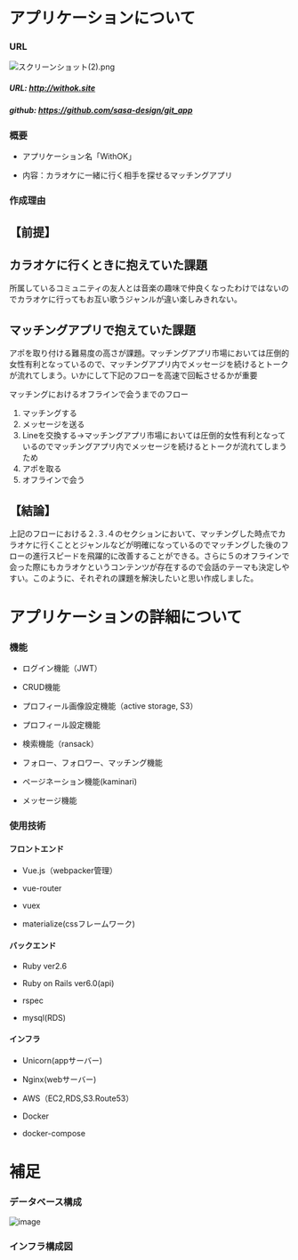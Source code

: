 
# アプリケーションについて

### URL
![スクリーンショット(2).png](./images/スクリーンショット(2).png)

##### URL: http://withok.site

##### github: https://github.com/sasa-design/git_app

### 概要

* アプリケーション名「WithOK」

* 内容：カラオケに一緒に行く相手を探せるマッチングアプリ

### 作成理由
## 【前提】
## カラオケに行くときに抱えていた課題
所属しているコミュニティの友人とは音楽の趣味で仲良くなったわけではないのでカラオケに行ってもお互い歌うジャンルが違い楽しみきれない。
## マッチングアプリで抱えていた課題
アポを取り付ける難易度の高さが課題。マッチングアプリ市場においては圧倒的女性有利となっているので、マッチングアプリ内でメッセージを続けるとトークが流れてしまう。いかにして下記のフローを高速で回転させるかが重要

マッチングにおけるオフラインで会うまでのフロー

1.	マッチングする
2.	メッセージを送る
3.	Lineを交換する→マッチングアプリ市場においては圧倒的女性有利となっているのでマッチングアプリ内でメッセージを続けるとトークが流れてしまうため
4.	アポを取る
5.	オフラインで会う

## 【結論】
上記のフローにおける２.３.４のセクションにおいて、マッチングした時点でカラオケに行くこととジャンルなどが明確になっているのでマッチングした後のフローの進行スピードを飛躍的に改善することができる。さらに５のオフラインで会った際にもカラオケというコンテンツが存在するので会話のテーマも決定しやすい。このように、それぞれの課題を解決したいと思い作成しました。

# アプリケーションの詳細について

### 機能

* ログイン機能（JWT）

* CRUD機能

* プロフィール画像設定機能（active storage, S3）

* プロフィール設定機能

* 検索機能（ransack）

* フォロー、フォロワー、マッチング機能

* ページネーション機能(kaminari)

* メッセージ機能

### 使用技術

#### フロントエンド

* Vue.js（webpacker管理）

* vue-router

* vuex

* materialize(cssフレームワーク)

#### バックエンド

* Ruby ver2.6

* Ruby on Rails ver6.0(api)

* rspec 

* mysql(RDS)

#### インフラ

* Unicorn(appサーバー)

* Nginx(webサーバー)

* AWS（EC2,RDS,S3.Route53）

* Docker

* docker-compose

# 補足

### データベース構成
![image](https://user-images.githubusercontent.com/73061106/119635629-d8dcaf00-be4e-11eb-8009-d59e28e43db1.png)

### インフラ構成図

